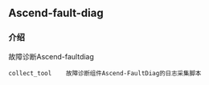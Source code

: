## Ascend-fault-diag

### 介绍

故障诊断Ascend-faultdiag

```
collect_tool    故障诊断组件Ascend-FaultDiag的日志采集脚本
```

